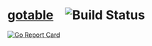 # [gotable](https://github.com/stmansour/gotable)&nbsp; &nbsp;   ![Build Status](https://travis-ci.org/stmansour/gotable.png?branch=master)
[![Go Report Card](https://goreportcard.com/badge/github.com/stMansour/gotable)](https://goreportcard.com/report/github.com/stMansour/gotable)
